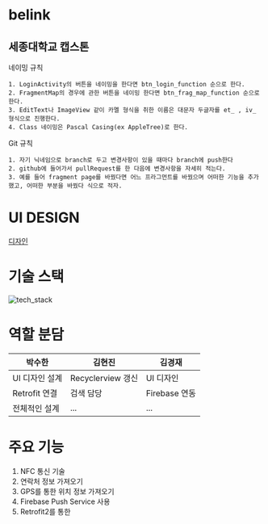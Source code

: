 # belink
세종대학교 캡스톤
-------------------------
네이밍 규칙
```
1. LoginActivity의 버튼을 네이밍을 한다면 btn_login_function 순으로 한다.
2. FragmentMap의 경우에 관한 버튼을 네이밍 한다면 btn_frag_map_function 순으로 한다.
3. EditText나 ImageView 같이 카멜 형식을 취한 이름은 대문자 두글자를 et_ , iv_ 형식으로 진행한다.
4. Class 네이밍은 Pascal Casing(ex AppleTree)로 한다.
```
Git 규칙
```
1. 자기 닉네임으로 branch로 두고 변경사항이 있을 때마다 branch에 push한다
2. github에 들어가서 pullRequest를 한 다음에 변경사항을 자세히 적는다.
3. 예를 들어 fragment page를 바꿨다면 어느 프라그먼트를 바꿨으며 어떠한 기능을 추가했고, 어떠한 부분을 바꿨다 식으로 적자.
```
# UI DESIGN
[디자인](https://whimsical.com/copy-of-TfWGSidh1XrfS6EytSbD9p)


# 기술 스택

![tech_stack](https://user-images.githubusercontent.com/55678674/120316908-ec898900-c318-11eb-9af5-a1cd57eaeb05.png)

# 역할 분담
|박수한|김현진|김경재|
|------|------|------|
|UI 디자인 설계|Recyclerview 갱신|UI 디자인|
|Retrofit 연결|검색 담당|Firebase 연동|
|전체적인 설계|...|...|

# 주요 기능
1.  NFC 통신 기술
2.  연락처 정보 가져오기
3.  GPS를 통한 위치 정보 가져오기
4.  Firebase Push Service 사용
5.  Retrofit2를 통한 

